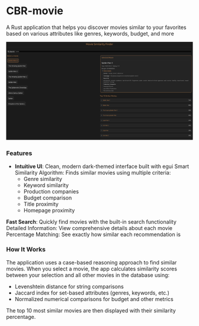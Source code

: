 # CBR-movie
A Rust application that helps you discover movies similar to your favorites based on various attributes like genres, keywords, budget, and more

![Demo](./image/image.png)

### Features

* **Intuitive UI**: Clean, modern dark-themed interface built with egui
Smart Similarity Algorithm: Finds similar movies using multiple criteria:
  * Genre similarity
  * Keyword similarity
  * Production companies
  * Budget comparison
  * Title proximity
  * Homepage proximity

**Fast Search**: Quickly find movies with the built-in search functionality
Detailed Information: View comprehensive details about each movie
Percentage Matching: See exactly how similar each recommendation is

###  How It Works
The application uses a case-based reasoning approach to find similar movies. When you select a movie, the app calculates similarity scores between your selection and all other movies in the database using:

* Levenshtein distance for string comparisons
* Jaccard index for set-based attributes (genres, keywords, etc.)
* Normalized numerical comparisons for budget and other metrics

The top 10 most similar movies are then displayed with their similarity percentage.